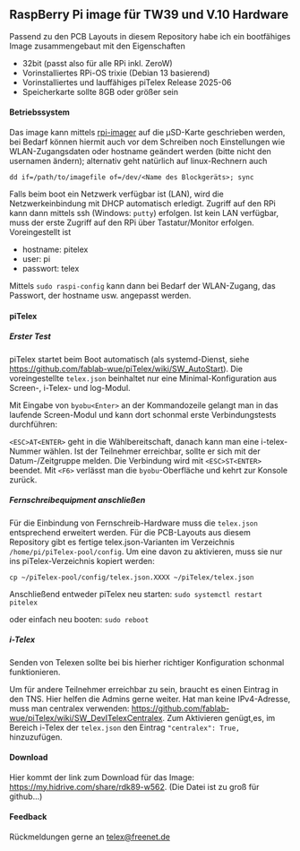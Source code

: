 ## RaspBerry Pi image für TW39 und V.10 Hardware

Passend zu den PCB Layouts in diesem Repository habe ich ein bootfähiges Image zusammengebaut mit den Eigenschaften

* 32bit (passt also für alle RPi inkl. ZeroW)
* Vorinstalliertes RPi-OS trixie (Debian 13 basierend)
* Vorinstalliertes und lauffähiges piTelex Release 2025-06
* Speicherkarte sollte 8GB oder größer sein

#### Betriebssystem

Das image kann mittels [rpi-imager](https://www.raspberrypi.com/software/) auf die µSD-Karte geschrieben werden, bei Bedarf können hiermit auch vor dem Schreiben noch Einstellungen wie WLAN-Zugangsdaten oder hostname geändert werden (bitte nicht den usernamen ändern); alternativ geht natürlich auf linux-Rechnern auch

`dd if=/path/to/imagefile of=/dev/<Name des Blockgeräts>; sync`

Falls beim boot ein Netzwerk verfügbar ist (LAN), wird die Netzwerkeinbindung mit DHCP automatisch erledigt. Zugriff auf den RPi kann dann mittels ssh (Windows: `putty`) erfolgen. Ist kein LAN verfügbar, muss der erste Zugriff auf den RPi über Tastatur/Monitor erfolgen.  Voreingestellt ist

* hostname: pitelex
* user: pi
* passwort: telex

Mittels `sudo raspi-config` kann dann bei Bedarf der WLAN-Zugang, das Passwort, der hostname usw. angepasst werden.

#### piTelex

##### Erster Test

piTelex startet beim Boot automatisch (als systemd-Dienst, siehe https://github.com/fablab-wue/piTelex/wiki/SW_AutoStart). 
Die voreingestellte `telex.json` beinhaltet nur eine Minimal-Konfiguration aus Screen-, i-Telex- und log-Modul.

Mit Eingabe von `byobu<Enter>` an der Kommandozeile gelangt man in das laufende Screen-Modul und kann dort schonmal erste Verbindungstests durchführen:

`<ESC>AT<ENTER>` geht in die Wählbereitschaft, danach kann man eine i-telex-Nummer wählen. Ist der Teilnehmer erreichbar, sollte er sich mit der Datum-/Zeitgruppe melden. Die Verbindung wird mit `<ESC>ST<ENTER>` beendet. Mit `<F6>` verlässt man die `byobu`-Oberfläche und kehrt zur Konsole zurück.

##### Fernschreibequipment anschließen

Für die Einbindung von Fernschreib-Hardware muss die `telex.json` entsprechend erweitert werden. Für die PCB-Layouts aus diesem Repository gibt es fertige telex.json-Varianten im Verzeichnis `/home/pi/piTelex-pool/config`. Um eine davon zu aktivieren, muss sie nur ins piTelex-Verzeichnis kopiert werden:

`cp ~/piTelex-pool/config/telex.json.XXXX ~/piTelex/telex.json`

Anschließend entweder piTelex neu starten: `sudo systemctl restart pitelex`

oder einfach neu booten: `sudo reboot`

##### i-Telex

Senden von Telexen sollte bei bis hierher richtiger Konfiguration schonmal funktionieren.

Um für andere Teilnehmer erreichbar zu sein, braucht es einen Eintrag in den TNS. Hier helfen die Admins gerne weiter.
Hat man keine IPv4-Adresse, muss man centralex verwenden: https://github.com/fablab-wue/piTelex/wiki/SW_DevITelexCentralex.
Zum Aktivieren genügt,es, im Bereich i-Telex der `telex.json` den Eintrag `"centralex": True,` hinzuzufügen.

#### Download

Hier kommt der link zum Download für das Image: https://my.hidrive.com/share/rdk89-w562. (Die Datei ist zu groß für github...)

#### Feedback

Rückmeldungen gerne an telex@freenet.de